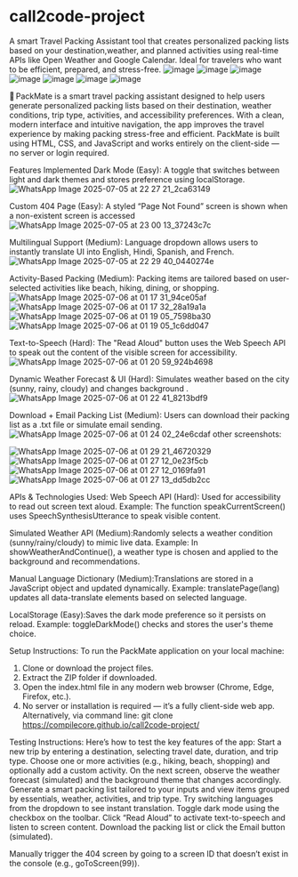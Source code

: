 # call2code-project
A smart Travel Packing Assistant tool that creates personalized packing lists based on your destination,weather, and planned activities using real-time APIs like Open Weather and Google Calendar.
Ideal for travelers who want to be efficient, prepared, and stress-free.
![image](https://github.com/user-attachments/assets/731eef6d-9b89-46eb-b3b5-29bffc2fb06e)
![image](https://github.com/user-attachments/assets/deb9648d-f6b7-4473-b274-23c0c6b170e0)
![image](https://github.com/user-attachments/assets/18e9533c-940c-4b33-8f9b-f3769ec5a896)
![image](https://github.com/user-attachments/assets/0da5b13d-cb2f-4ab6-84d6-5879fdeb7c45)
![image](https://github.com/user-attachments/assets/f655ea5c-d6a3-4920-8071-1bcb7828e8d3)
![image](https://github.com/user-attachments/assets/59aac721-ed0a-4e10-acab-b5b288c0e1c9)
![image](https://github.com/user-attachments/assets/f5e15076-b3ef-4650-932b-c9e7c286bf6d)

🧳 PackMate is a smart travel packing assistant designed to help users generate personalized packing lists based on their destination, weather conditions, trip type, activities, and accessibility preferences. With a clean, modern interface and intuitive navigation, the app improves the travel experience by making packing stress-free and efficient. PackMate is built using HTML, CSS, and JavaScript and works entirely on the client-side — no server or login required.

Features Implemented 
Dark Mode (Easy): A toggle that switches between light and dark themes and stores preference using localStorage.
![WhatsApp Image 2025-07-05 at 22 27 21_2ca63149](https://github.com/user-attachments/assets/97f485fa-2acb-4fe1-b6fe-4e2c774c9cab)

Custom 404 Page (Easy): A styled “Page Not Found” screen is shown when a non-existent screen is accessed
![WhatsApp Image 2025-07-05 at 23 00 13_37243c7c](https://github.com/user-attachments/assets/408d42fc-e680-43f4-a27b-30e9f588b370)

Multilingual Support (Medium): Language dropdown allows users to instantly translate UI into English, Hindi, Spanish, and French.
![WhatsApp Image 2025-07-05 at 22 29 40_0440274e](https://github.com/user-attachments/assets/35892f9f-da09-4ed5-890b-6c69014a6e05)

Activity-Based Packing (Medium): Packing items are tailored based on user-selected activities like beach, hiking, dining, or shopping.
![WhatsApp Image 2025-07-06 at 01 17 31_94ce05af](https://github.com/user-attachments/assets/2bed2d9e-5c01-42bb-b700-4eb7d6cf3c19)
![WhatsApp Image 2025-07-06 at 01 17 32_28a19a1a](https://github.com/user-attachments/assets/3aa0dc47-3486-4416-a9fb-1c8dd7515229)
![WhatsApp Image 2025-07-06 at 01 19 05_7598ba30](https://github.com/user-attachments/assets/872fcd29-23cb-4b9b-a7b6-dfd796aff9d0)
![WhatsApp Image 2025-07-06 at 01 19 05_1c6dd047](https://github.com/user-attachments/assets/f286d63d-8ebd-4c22-9c62-5ef0897aae06)

Text-to-Speech (Hard): The "Read Aloud" button uses the Web Speech API to speak out the content of the visible screen for accessibility.
![WhatsApp Image 2025-07-06 at 01 20 59_924b4698](https://github.com/user-attachments/assets/195d2851-230e-4c43-bc19-9870fc44bcec)

Dynamic Weather Forecast & UI (Hard): Simulates weather based on the city (sunny, rainy, cloudy) and changes background .
![WhatsApp Image 2025-07-06 at 01 22 41_8213bdf9](https://github.com/user-attachments/assets/273cfe45-5198-4691-9069-a4619920dedf)

Download + Email Packing List (Medium): Users can download their packing list as a .txt file or simulate email sending.
![WhatsApp Image 2025-07-06 at 01 24 02_24e6cdaf](https://github.com/user-attachments/assets/06fd58c4-a3a5-45b4-aacc-690c0d628221)
other screenshots:

![WhatsApp Image 2025-07-06 at 01 29 21_46720329](https://github.com/user-attachments/assets/671cc957-3ae9-4133-9cee-48bd937747db)
![WhatsApp Image 2025-07-06 at 01 27 12_0e23f5cb](https://github.com/user-attachments/assets/5159f79e-e86d-4667-85af-1f158a9a0646)
![WhatsApp Image 2025-07-06 at 01 27 12_0169fa91](https://github.com/user-attachments/assets/c5b0b0a3-e368-4d46-bae7-f5f62fc3ba09)
![WhatsApp Image 2025-07-06 at 01 27 13_dd5db2cc](https://github.com/user-attachments/assets/572006f8-a087-4afb-ade5-5ee8c6e6c521)

APIs & Technologies Used:
Web Speech API (Hard): Used for accessibility to read out screen text aloud.
Example: The function speakCurrentScreen() uses SpeechSynthesisUtterance to speak visible content.

Simulated Weather API (Medium):Randomly selects a weather condition (sunny/rainy/cloudy) to mimic live data.
Example: In showWeatherAndContinue(), a weather type is chosen and applied to the background and recommendations.

Manual Language Dictionary (Medium):Translations are stored in a JavaScript object and updated dynamically.
Example: translatePage(lang) updates all data-translate elements based on selected language.

LocalStorage (Easy):Saves the dark mode preference so it persists on reload.
Example: toggleDarkMode() checks and stores the user's theme choice.

Setup Instructions:
To run the PackMate application on your local machine:
1. Clone or download the project files.
2. Extract the ZIP folder if downloaded.
3. Open the index.html file in any modern web browser (Chrome, Edge, Firefox, etc.).
4. No server or installation is required — it’s a fully client-side web app.
Alternatively, via command line:
git clone https://compilecore.github.io/call2code-project/

Testing Instructions:
Here’s how to test the key features of the app:
Start a new trip by entering a destination, selecting travel date, duration, and trip type.
Choose one or more activities (e.g., hiking, beach, shopping) and optionally add a custom activity.
On the next screen, observe the weather forecast (simulated) and the background theme that changes accordingly.
Generate a smart packing list tailored to your inputs and view items grouped by essentials, weather, activities, and trip type.
Try switching languages from the dropdown to see instant translation.
Toggle dark mode using the checkbox on the toolbar.
Click “Read Aloud” to activate text-to-speech and listen to screen content.
Download the packing list or click the Email button (simulated).

Manually trigger the 404 screen by going to a screen ID that doesn’t exist in the console (e.g., goToScreen(99)).


